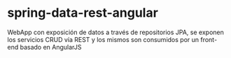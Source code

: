 # spring-data-rest-angular
WebApp con exposición de datos a través de repositorios JPA, se exponen los servicios CRUD vía REST y los mismos son consumidos por un front-end basado en AngularJS
